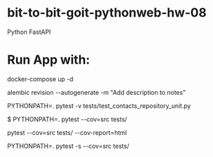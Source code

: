 # bit-to-bit-goit-pythonweb-hw-08
Python FastAPI

# Run App with:
docker-compose up -d

alembic revision --autogenerate -m "Add description to notes"

PYTHONPATH=. pytest -v tests/test_contacts_repository_unit.py

$ PYTHONPATH=. pytest --cov=src tests/

pytest --cov=src tests/ --cov-report=html

PYTHONPATH=. pytest -s --cov=src tests/
